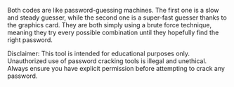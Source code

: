 Both codes are like password-guessing machines. The first one is a slow and steady guesser, while the second one is a super-fast guesser thanks to the graphics card. They are both simply using a brute force technique, meaning they try every possible combination until they hopefully find the right password.

Disclaimer: This tool is intended for educational purposes only. Unauthorized use of password cracking tools is illegal and unethical. Always ensure you have explicit permission before attempting to crack any password.
